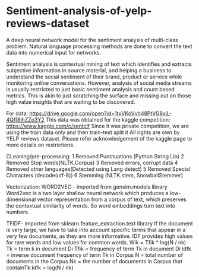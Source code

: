 # Sentiment-analysis-of-yelp-reviews-dataset
  A deep neural network model for the sentiment analysis of multi-class problem. Natural language processing methods are done to convert the text data into numerical input for networks. 
  
  Sentiment analysis is contextual mining of text which identifies and extracts subjective information in source material, and helping a business to understand the social sentiment of their brand, product or service while monitoring online conversations. However, analysis of social media streams is usually restricted to just basic sentiment analysis and count based metrics. This is akin to just scratching the surface and missing out on those high value insights that are waiting to be discovered.
  
For data: https://drive.google.com/open?id=1txVKoVvh48PtVG8xjL-4Qff8ihZZo3Y2
This data was obtained for the kaggle competition: https://www.kaggle.com/c/sentclf
Since it was private competition, we are using the train data only and then train-test split it
All rights are own by YELP reviews dataset.
Please refer acknowledgement of the kaggle page to more details on restrictions.

CLeaning/pre-processing:
1 Removed Punctuations (Python String Lib)
2 Removed Stop words(NLTK.Corpus)
3 Removed errors, corrupt data 
4 Removed other languages(Detected using Lang detect)
5 Removed Special Characters (decode(utf-8))
6 Stemming (NLTK.stem, SnowballStemmer)

Vectorization:
WORD2VEC - imported from gensim.models library 
Word2vec is a two layer shallow neural network which produces a low- dimensional vector representation from a corpus of text,  which preserves the contextual similarity of words. So word embeddings turn text into numbers.


TFIDF- imported from sklearn.feature_extraction.text library
If the document is very large, we have to take into account specific terms that appear in a very few documents, as they are more informative. IDF provides high values for rare words and low values for common words.
Wik = Tfik * log(N / nk)
Tk = term k in document Di
Tfik = frequency of term Tk in document Di
Idfk = inverse document frequency of term Tk in Corpus
N = total number of documents in the Corpus
Nk = the number of documents in Corpus that containTk 
Idfk = log(N / nk) 






